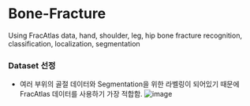 # Bone-Fracture
Using FracAtlas data, hand, shoulder, leg, hip bone fracture recognition, classification, localization, segmentation

### Dataset 선정
* 여러 부위의 골절 데이터와 Segmentation을 위한 라벨링이 되어있기 때문에 FracAtlas 데이터를 사용하기 가장 적합함.
![image](https://github.com/user-attachments/assets/31886bbf-c11e-4bef-a879-935b705356d6)
